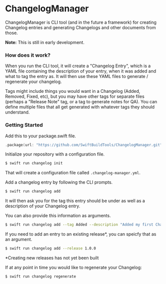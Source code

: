 # ChangelogManager

ChangelogManager is CLI tool (and in the future a framework) for creating Changelog entries and generating Changelogs and other documents from those.  

**Note:** This is still in early development.

### How does it work? 

When you run the CLI tool, it will create a "Changelog Entry", which is a YAML file containing the description 
of your entry, when it was added and what to tag the entry as. It will then use these YAML files to 
generate / regenerate your changelog.

Tags might include things you would want in a Changelog (Added, Removed, Fixed, etc), but you may have 
other tags for separate files (perhaps a "Release Note" tag, or a tag to generate notes for QA). 
You can define multiple files that all get generated with whatever tags they should understand.

### Getting Started

Add this to your package.swift file.
```swift
.package(url: "https://github.com/SwiftBuildTools/ChangelogManager.git", branch: "master")
```

Initialize your repository with a configuration file.
```bash
$ swift run changelog init
```

That will create a configuration file called `.changelog-manager.yml`. 

Add a changelog entry by following the CLI prompts.
```bash
$ swift run changelog add
```

It will then ask you for the tag this entry should be under as well as a description of your Changelog entry.

You can also provide this information as arguments.
```bash
$ swift run changelog add --tag Added --description "Added my first Changelog entry!"
```

If you need to add an entry to an existing release*, you can speicfy that as an argument.
```bash
$ swift run changelog add --release 1.0.0
```

*Creating new releases has not yet been built

If at any point in time you would like to regenerate your Changelog:
```bash
$ swift run changelog regenerate
```
